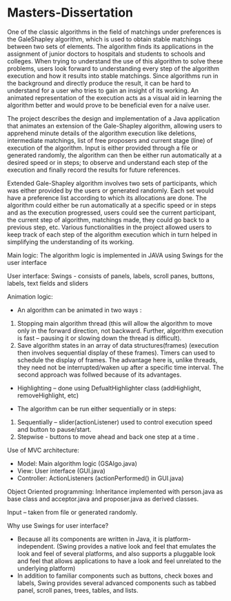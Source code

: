 # Masters-Dissertation
One of the classic algorithms in the field of matchings under preferences is the GaleShapley algorithm, which is used to obtain stable matchings between two sets of elements. 
The algorithm finds its applications in the assignment of junior doctors to hospitals and students to schools and colleges. 
When trying to understand the use of this algorithm to solve these problems, users look forward to understanding every step of the algorithm execution and how it results into stable matchings. 
Since algorithms run in the background and directly produce the result, it can be hard to understand for a user who tries to gain an insight of its working. 
An animated representation of the execution acts as a visual aid in learning the algorithm better and would prove to be beneficial even for a naïve user.  

The project describes the design and implementation of a Java application that animates an extension of the Gale-Shapley algorithm, allowing users to apprehend minute details of the algorithm execution like deletions, intermediate matchings, list of free proposers and current stage (line) of execution of the algorithm. 
Input is either provided through a file or generated randomly, the algorithm can then be either run automatically at a desired speed or in steps; to observe and understand each step of the execution and finally record the results for future references. 

Extended Gale-Shapley algorithm involves two sets of participants, which was either provided by the users or generated randomly. 
Each set would have a preference list according to which its allocations are done. 
The algorithm could either be run automatically at a specific speed or in steps and as the execution progressed, users could see the current participant, the current step of algorithm, matchings made, they could go back to a previous step, etc. 
Various functionalities in the project allowed users to keep track of each step of the algorithm execution which in turn helped in simplifying the understanding of its working.

Main logic:
The algorithm logic is implemented in JAVA using Swings for the user interface

User interface:
Swings - consists of panels, labels, scroll panes, buttons, labels, text fields and sliders

Animation logic:
- An algorithm can be animated in two ways : 
1. Stopping main algorithm thread (this will allow the algorithm to move only in the forward direction, not backward. Further, algorithm execution is fast – pausing it or slowing down the thread is difficult).
2. Save algorithm states in an array of data structures(frames) (execution then involves sequential display of these frames).
Timers can used to schedule the display of frames. The advantage here is, unlike threads, they need not be interrupted/waken up after a specific time interval.
The second approach was follwed because of its advantages.

-	Highlighting – done using DefualtHighlighter class (addHighlight, removeHighlight, etc)

- The algorithm can be run either sequentially or in steps: 
1.	Sequentially – slider(actionListener) used to control execution speed and button to pause/start.
2.	Stepwise -  buttons to move ahead and back one step at a time .

Use of MVC architecture:                                                 
- Model: Main algorithm logic (GSAlgo.java)
- View: User interface (GUI.java)
- Controller: ActionListeners (actionPerformed() in GUI.java)

Object Oriented programming:
Inheritance implemented with person.java as base class and acceptor.java and proposer.java as derived classes.

Input – taken from file or generated randomly.

Why use Swings for user interface?
-	Because all its components are written in Java, it is platform-independent. 
(Swing provides a native look and feel that emulates the look and feel of several platforms, and also supports a pluggable look and feel that allows applications to have a look and feel unrelated to the underlying platform)
-	In addition to familiar components such as buttons, check boxes and labels, Swing provides several advanced components such as tabbed panel, scroll panes, trees, tables, and lists.


